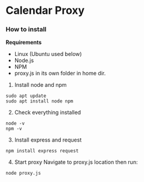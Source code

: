 # Calendar Proxy

### How to install

**Requirements**
- Linux (Ubuntu used below)
- Node.js
- NPM
- proxy.js in its own folder in home dir.

1. Install node and npm
```
sudo apt update
sudo apt install node npm
```
2. Check everything installed
```
node -v
npm -v
```
3. Install express and request
```
npm install express request
```
4. Start proxy 
Navigate to proxy.js location then run:
```
node proxy.js
```